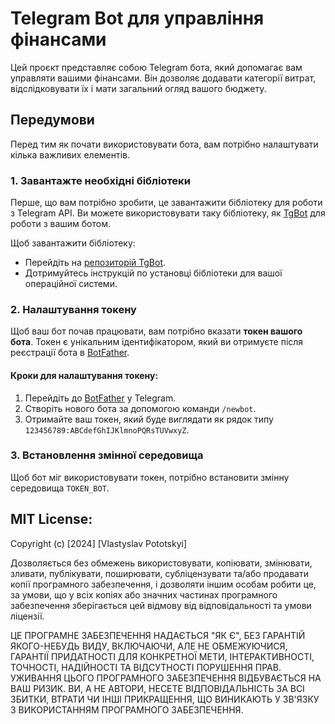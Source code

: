 # Telegram Bot для управління фінансами

Цей проєкт представляє собою Telegram бота, який допомагає вам управляти вашими фінансами. Він дозволяє додавати категорії витрат, відслідковувати їх і мати загальний огляд вашого бюджету.

## Передумови

Перед тим як почати використовувати бота, вам потрібно налаштувати кілька важливих елементів.

### 1. Завантажте необхідні бібліотеки

Перше, що вам потрібно зробити, це завантажити бібліотеку для роботи з Telegram API. Ви можете використовувати таку бібліотеку, як [TgBot](https://github.com/reo7sp/tgbot-cpp) для роботи з вашим ботом.

Щоб завантажити бібліотеку:

- Перейдіть на [репозиторій TgBot](https://github.com/reo7sp/tgbot-cpp).
- Дотримуйтесь інструкцій по установці бібліотеки для вашої операційної системи.

### 2. Налаштування токену

Щоб ваш бот почав працювати, вам потрібно вказати **токен вашого бота**. Токен є унікальним ідентифікатором, який ви отримуєте після реєстрації бота в [BotFather](https://core.telegram.org/bots#botfather).

#### Кроки для налаштування токену:

1. Перейдіть до [BotFather](https://core.telegram.org/bots#botfather) у Telegram.
2. Створіть нового бота за допомогою команди `/newbot`.
3. Отримайте ваш токен, який буде виглядати як рядок типу `123456789:ABCdefGhIJKlmnoPQRsTUVwxyZ`.

### 3. Встановлення змінної середовища

Щоб бот міг використовувати токен, потрібно встановити змінну середовища `TOKEN_BOT`.

## MIT License:

Copyright (c) [2024] [Vlastyslav Pototskyi]

Дозволяється без обмежень використовувати, копіювати, змінювати, зливати, публікувати, поширювати, субліцензувати та/або продавати копії програмного забезпечення, і дозволяти іншим особам робити це, за умови, що у всіх копіях або значних частинах програмного забезпечення зберігається цей відмову від відповідальності та умови ліцензії.

ЦЕ ПРОГРАМНЕ ЗАБЕЗПЕЧЕННЯ НАДАЄТЬСЯ "ЯК Є", БЕЗ ГАРАНТІЙ ЯКОГО-НЕБУДЬ ВИДУ, ВКЛЮЧАЮЧИ, АЛЕ НЕ ОБМЕЖУЮЧИСЯ, ГАРАНТІЇ ПРИДАТНОСТІ ДЛЯ КОНКРЕТНОЇ МЕТИ, ІНТЕРАКТИВНОСТІ, ТОЧНОСТІ, НАДІЙНОСТІ ТА ВІДСУТНОСТІ ПОРУШЕННЯ ПРАВ. УЖИВАННЯ ЦЬОГО ПРОГРАМНОГО ЗАБЕЗПЕЧЕННЯ ВІДБУВАЄТЬСЯ НА ВАШ РИЗИК. ВИ, А НЕ АВТОРИ, НЕСЕТЕ ВІДПОВІДАЛЬНІСТЬ ЗА ВСІ ЗБИТКИ, ВТРАТИ ЧИ ІНШІ ПРИКРАЩЕННЯ, ЩО ВИНИКАЮТЬ У ЗВ'ЯЗКУ З ВИКОРИСТАННЯМ ПРОГРАМНОГО ЗАБЕЗПЕЧЕННЯ.



